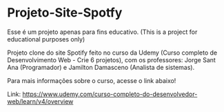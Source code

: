 # Projeto-Site-Spotfy
Esse é um projeto apenas para fins educativo. 
(This is a project for educational purposes only)

Projeto clone do site Spotify feito no curso da Udemy (Curso completo de Desenvolvimento Web - Crie 6 projetos), com os professores: 
Jorge Sant Ana (Programador) e Jamilton Damasceno (Analista de sistemas).

Para mais informações sobre o curso, acesse o link abaixo!

Link: https://www.udemy.com/curso-completo-do-desenvolvedor-web/learn/v4/overview
